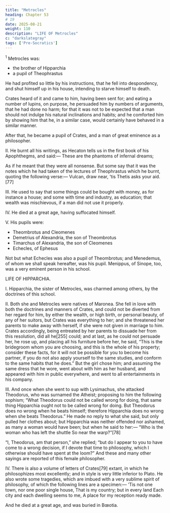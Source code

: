 ```yaml
---
title: "Metrocles"
heading: Chapter 53
# 19
date: 2025-08-21
weight: 110
description: "LIFE OF Metrocles"
c: "darkslategray"
tags: ['Pre-Socratics']
---
```



<sup>1</sup> Metrocles was:
- the brother of Hipparchia
- a pupil of Theophrastus

He had profited so little by his instructions, that he fell into despondency, and shut himself up in his house, intending to starve himself to death. 

Crates heard of it and came to him, having been sent for; and eating a number of lupins, on purpose, he persuaded him by numbers of arguments, that he had done no harm; for that it was not to be expected that a man should not indulge his natural inclinations and habits; and he comforted him by showing him that he, in a similar case, would certainly have behaved in a similar manner.

After that, he became a pupil of Crates, and a man of great eminence as a philosopher.


II. He burnt all his writings, as Hecaton tells us in the first book of his Apophthegms, and said:—
These are the phantoms of infernal dreams;

As if he meant that they were all nonsense. But some say that it was the notes which he had taken of the lectures of Theophrastus which he burnt, quoting the following verse:—
Vulcan, draw near, ’tis Thetis asks your aid.[77]

III. He used to say that some things could be bought with money, as for instance a house; and some with time and industry, as education; that wealth was mischievous, if a man did not use it properly.

IV. He died at a great age, having suffocated himself.

V. His pupils were:
- Theombrotus and Cleomenes
- Demetrius of Alexandria, the son of Theombrotus
- Timarchus of Alexandria, the son of Cleomenes
- Echecles, of Ephesus

Not but what Echecles was also a pupil of Theombrotus; and Menedemus, of whom we shall speak hereafter, was his pupil. Menippus, of Sinope, too, was a very eminent person in his school.



LIFE OF HIPPARCHIA.

I. Hipparchia, the sister of Metrocles, was charmed among others, by the doctrines of this school.

II. Both she and Metrocles were natives of Maronea. She fell in love with both the doctrines and manners of Crates, and could not be diverted from her regard for him, by either the wealth, or high birth, or personal beauty, of any of her suitors, but Crates was everything to her; and she threatened her parents to make away with herself, if she were not given in marriage to him. Crates accordingly, being entreated by her parents to dissuade her from this resolution, did all he[255] could; and at last, as he could not persuade her, he rose up, and placing all his furniture before her, he said, “This is the bridegroom whom you are choosing, and this is the whole of his property; consider these facts, for it will not be possible for you to become his partner, if you do not also apply yourself to the same studies, and conform to the same habits that he does.” But the girl chose him; and assuming the same dress that he wore, went about with him as her husband, and appeared with him in public everywhere, and went to all entertainments in his company.

III. And once when she went to sup with Lysimachus, she attacked Theodorus, who was surnamed the Atheist; proposing to him the following sophism; “What Theodorus could not be called wrong for doing, that same thing Hipparchia ought not to be called wrong for doing. But Theodorus does no wrong when he beats himself; therefore Hipparchia does no wrong when she beats Theodorus.” He made no reply to what she said, but only pulled her clothes about; but Hipparchia was neither offended nor ashamed, as many a woman would have been; but when he said to her:—
“Who is the woman who has left the shuttle
So near the warp?”[78]

“I, Theodorus, am that person,” she replied; “but do I appear to you to have come to a wrong decision, if I devote that time to philosophy, which I otherwise should have spent at the loom?” And these and many other sayings are reported of this female philosopher.

IV. There is also a volume of letters of Crates[79] extant, in which he philosophizes most excellently; and in style is very little inferior to Plato. He also wrote some tragedies, which are imbued with a very sublime spirit of philosophy, of which the following lines are a specimen:—
’Tis not one town, nor one poor single house,
That is my country; but in every land
Each city and each dwelling seems to me,
A place for my reception ready made.

And he died at a great age, and was buried in Bœotia.


